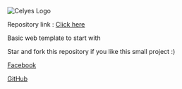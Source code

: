 ![Celyes Logo](http://b.up-00.com/2018/02/151821732343771.png)

Repository link : [Click here](https://github.com/celyes/start)

Basic web template to start with  

Star and fork this repository if you like this small project :) 

[Facebook](https://fb.com/celyes01)

[GitHub](https://github.com/celyes)

